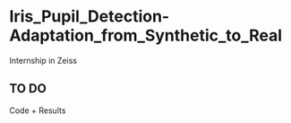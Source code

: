 # Iris_Pupil_Detection-Adaptation_from_Synthetic_to_Real
Internship in Zeiss

## TO DO
Code + Results
